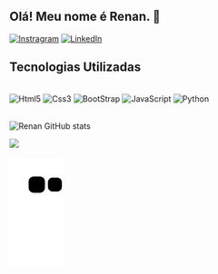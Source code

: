 ## Olá! Meu nome é Renan. 🤘 


[![Instragram](https://img.shields.io/badge/Instagram-E4405F?style=for-the-badge&logo=instagram&logoColor=white)](https://www.instagram.com/renanleemos/)
[![LinkedIn](https://img.shields.io/badge/LinkedIn-0077B5?style=for-the-badge&logo=linkedin&logoColor=white)](https://www.linkedin.com/in/renanleemos/)

## Tecnologias Utilizadas

<div style="display: inline_block"><br/>
    <img aling="center" alt="Html5" src="https://img.shields.io/badge/HTML5-E34F26?style=for-the-badge&logo=html5&logoColor=white">
    <img aling="center" alt="Css3" src="https://img.shields.io/badge/CSS3-1572B6?style=for-the-badge&logo=css3&logoColor=white">
    <img aling="center" alt="BootStrap" src="https://img.shields.io/badge/Bootstrap-563D7C?style=for-the-badge&logo=bootstrap&logoColor=white">
    <img aling="center" alt="JavaScript" src="https://img.shields.io/badge/JavaScript-F7DF1E?style=for-the-badge&logo=javascript&logoColor=black">
    <img aling="center" alt="Python" src="https://img.shields.io/badge/Python-14354C?style=for-the-badge&logo=python&logoColor=white">

</div>
<br>

![Renan GitHub stats](https://github-readme-stats.vercel.app/api?username=renanleemos&show_icons=true&theme=tokyonight)

<img height="164em" src="https://github-readme-stats.vercel.app/api/top-langs/?username=renanleemos&layout=compact&langs_count=7&theme=tokyonight"/>
</div>

![Snake animation](https://github.com/renanleemos/renanleemos/blob/output/github-contribution-grid-snake.svg)




